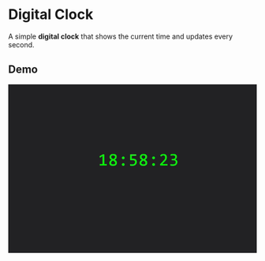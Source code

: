 # Digital Clock

A simple **digital clock** that shows the current time and updates every second.



## Demo
![Digital Clock](digital-clock.gif)
